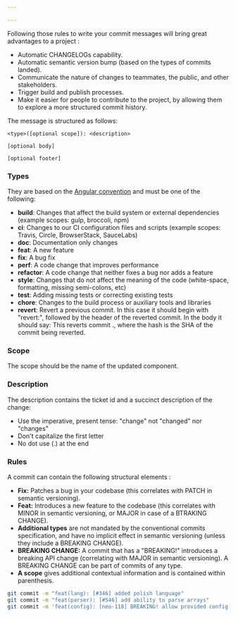 ```yaml
---

---
```


Following those rules to write your commit messages will bring great advantages to a project :

- Automatic CHANGELOGs capability.
- Automatic semantic version bump (based on the types of commits landed).
- Communicate the nature of changes to teammates, the public, and other stakeholders.
- Trigger build and publish processes.
- Make it easier for people to contribute to the project, by allowing them to explore a more structured commit history.

The message is structured as follows:

```
<type>([optional scope]): <description>

[optional body]

[optional footer]
```

### Types

They are based on the [Angular convention](https://github.com/angular/angular/blob/22b96b9/CONTRIBUTING.md#-commit-message-guidelines) and must be one of the following:

- **build**: Changes that affect the build system or external dependencies (example scopes: gulp, broccoli, npm)
- **ci**: Changes to our CI configuration files and scripts (example scopes: Travis, Circle, BrowserStack, SauceLabs)
- **doc**: Documentation only changes
- **feat**: A new feature
- **fix**: A bug fix
- **perf**: A code change that improves performance
- **refactor**: A code change that neither fixes a bug nor adds a feature
- **style**: Changes that do not affect the meaning of the code (white-space, formatting, missing semi-colons, etc)
- **test**: Adding missing tests or correcting existing tests
- **chore**: Changes to the build process or auxiliary tools and libraries
- **revert**: Revert a previous commit. In this case it should begin with "revert:", followed by the header of the reverted commit. In the body it should say: This reverts commit <hash>., where the hash is the SHA of the commit being reverted.

### Scope

The scope should be the name of the updated component.

### Description

The description contains the ticket id and a succinct description of the change:

- Use the imperative, present tense: "change" not "changed" nor "changes"
- Don't capitalize the first letter
- No dot use (.) at the end

### Rules

A commit can contain the following structural elements :

- **Fix:** Patches a bug in your codebase (this correlates with PATCH in semantic versioning).
- **Feat:** Introduces a new feature to the codebase (this correlates with MINOR in semantic versioning, or MAJOR in case of a BTRAKING CHANGE).
- **Additional types** are not mandated by the conventional commits specification, and have no implicit effect in semantic versioning (unless they include a BREAKING CHANGE).
- **BREAKING CHANGE:** A commit that has a "BREAKING!" introduces a breaking API change (correlating with MAJOR in semantic versioning). A BREAKING CHANGE can be part of commits of any type.
- **A scope** gives additional contextual information and is contained within parenthesis.

```bash
git commit -m "feat(lang): [#346] added polish language"
git commit -m "feat(parser): [#546] add ability to parse arrays"
git commit -m 'feat(config): [neo-118] BREAKING! allow provided config object to extend other configs
```
